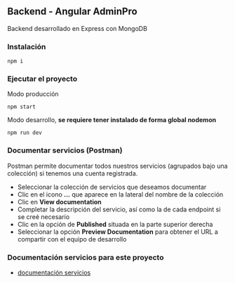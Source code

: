 ## Backend - Angular AdminPro
Backend desarrollado en Express con MongoDB

### Instalación
```
npm i
```

### Ejecutar el proyecto

Modo producción
```
npm start

```

Modo desarrollo, **se requiere tener instalado de forma global nodemon**
```
npm run dev

```

### Documentar servicios (Postman)
Postman permite documentar todos nuestros servicios (agrupados bajo una colección) si tenemos una cuenta registrada.
- Seleccionar la colección de servicios que deseamos documentar
- Clic en el icono **...** que aparece en la lateral del nombre de la colección
- Clic en **View documentation**
- Completar la descripción del servicio, así como la de cada endpoint si se creé necesario
- Clic en la opción de **Published** situada en la parte superior derecha
- Seleccionar la opción **Preview Documentation** para obtener el URL a compartir con el equipo de desarrollo

### Documentación servicios para este proyecto
- [documentación servicios](https://documenter.getpostman.com/view/18610065/UVXdMxyd#7c706178-f8cd-41d1-bbb0-abc64dd5b526)
